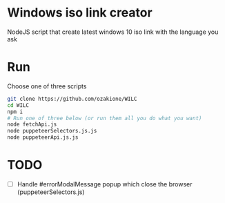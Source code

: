 # Windows iso link creator

NodeJS script that create latest windows 10 iso link with the language you ask

# Run

Choose one of three scripts

```bash
git clone https://github.com/ozakione/WILC
cd WILC
npm i
# Run one of three below (or run them all you do what you want)
node fetchApi.js
node puppeteerSelectors.js.js
node puppeteerApi.js.js
```

# TODO

- [ ] Handle #errorModalMessage popup which close the browser (puppeteerSelectors.js)
